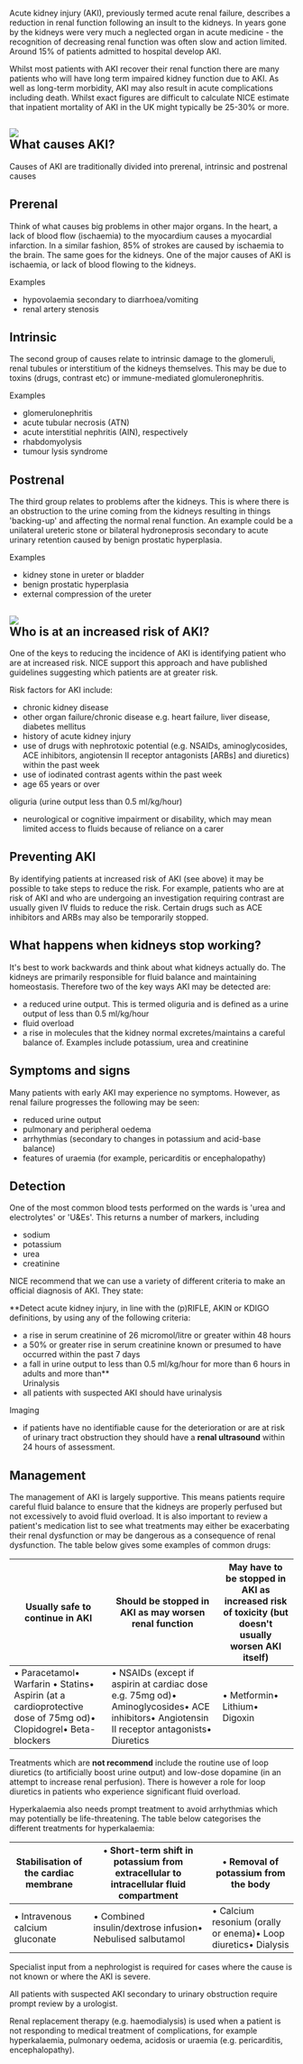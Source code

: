 Acute kidney injury (AKI), previously termed acute renal failure, describes a reduction in renal function following an insult to the kidneys. In years gone by the kidneys were very much a neglected organ in acute medicine \- the recognition of decreasing renal function was often slow and action limited. Around 15% of patients admitted to hospital develop AKI.   
  
Whilst most patients with AKI recover their renal function there are many patients who will have long term impaired kidney function due to AKI. As well as long\-term morbidity, AKI may also result in acute complications including death. Whilst exact figures are difficult to calculate NICE estimate that inpatient mortality of AKI in the UK might typically be 25\-30% or more.  
  
[![](https://d32xxyeh8kfs8k.cloudfront.net/images_Passmedicine/usb092.jpg)](https://d32xxyeh8kfs8k.cloudfront.net/images_Passmedicine/usb092b.jpg)  
What causes AKI?
----------------

  
Causes of AKI are traditionally divided into prerenal, intrinsic and postrenal causes  
  
Prerenal
--------

  
Think of what causes big problems in other major organs. In the heart, a lack of blood flow (ischaemia) to the myocardium causes a myocardial infarction. In a similar fashion, 85% of strokes are caused by ischaemia to the brain. The same goes for the kidneys. One of the major causes of AKI is ischaemia, or lack of blood flowing to the kidneys.   
  
Examples  
* hypovolaemia secondary to diarrhoea/vomiting
* renal artery stenosis

  
Intrinsic
---------

  
The second group of causes relate to intrinsic damage to the glomeruli, renal tubules or interstitium of the kidneys themselves. This may be due to toxins (drugs, contrast etc) or immune\-mediated glomuleronephritis.  
  
Examples  
* glomerulonephritis
* acute tubular necrosis (ATN)
* acute interstitial nephritis (AIN), respectively
* rhabdomyolysis
* tumour lysis syndrome

  
Postrenal
---------

  
The third group relates to problems after the kidneys. This is where there is an obstruction to the urine coming from the kidneys resulting in things 'backing\-up' and affecting the normal renal function. An example could be a unilateral ureteric stone or bilateral hydroneprosis secondary to acute urinary retention caused by benign prostatic hyperplasia.  
  
Examples  
* kidney stone in ureter or bladder
* benign prostatic hyperplasia
* external compression of the ureter

  
[![](https://d32xxyeh8kfs8k.cloudfront.net/images_Passmedicine/usb093.jpg)](https://d32xxyeh8kfs8k.cloudfront.net/images_Passmedicine/usb093b.jpg)  
Who is at an increased risk of AKI?
-----------------------------------

  
One of the keys to reducing the incidence of AKI is identifying patient who are at increased risk. NICE support this approach and have published guidelines suggesting which patients are at greater risk.   
  
Risk factors for AKI include:  
* chronic kidney disease
* other organ failure/chronic disease e.g. heart failure, liver disease, diabetes mellitus
* history of acute kidney injury
* use of drugs with nephrotoxic potential (e.g. NSAIDs, aminoglycosides, ACE inhibitors, angiotensin II receptor antagonists \[ARBs] and diuretics) within the past week
* use of iodinated contrast agents within the past week
* age 65 years or over

oliguria (urine output less than 0\.5 ml/kg/hour)  
* neurological or cognitive impairment or disability, which may mean limited access to fluids because of reliance on a carer

  
  
Preventing AKI
--------------

  
By identifying patients at increased risk of AKI (see above) it may be possible to take steps to reduce the risk. For example, patients who are at risk of AKI and who are undergoing an investigation requiring contrast are usually given IV fluids to reduce the risk. Certain drugs such as ACE inhibitors and ARBs may also be temporarily stopped.  
  
  
What happens when kidneys stop working?
---------------------------------------

  
It's best to work backwards and think about what kidneys actually do. The kidneys are primarily responsible for fluid balance and maintaining homeostasis. Therefore two of the key ways AKI may be detected are:  
* a reduced urine output. This is termed oliguria and is defined as a urine output of less than 0\.5 ml/kg/hour
* fluid overload
* a rise in molecules that the kidney normal excretes/maintains a careful balance of. Examples include potassium, urea and creatinine

  
  
Symptoms and signs
------------------

  
Many patients with early AKI may experience no symptoms. However, as renal failure progresses the following may be seen:  
* reduced urine output
* pulmonary and peripheral oedema
* arrhythmias (secondary to changes in potassium and acid\-base balance)
* features of uraemia (for example, pericarditis or encephalopathy)

  
  
Detection
---------

  
One of the most common blood tests performed on the wards is 'urea and electrolytes' or 'U\&Es'. This returns a number of markers, including  
* sodium
* potassium
* urea
* creatinine

  
NICE recommend that we can use a variety of different criteria to make an official diagnosis of AKI. They state:  
  
 **Detect acute kidney injury, in line with the (p)RIFLE, AKIN or KDIGO definitions, by using any of the following criteria:  
* a rise in serum creatinine of 26 micromol/litre or greater within 48 hours
* a 50% or greater rise in serum creatinine known or presumed to have occurred within the past 7 days
* a fall in urine output to less than 0\.5 ml/kg/hour for more than 6 hours in adults and more than**  
Urinalysis  
* all patients with suspected AKI should have urinalysis

  
Imaging  
* if patients have no identifiable cause for the deterioration or are at risk of urinary tract obstruction they should have a **renal ultrasound** within 24 hours of assessment.

  
  
Management
----------

  
The management of AKI is largely supportive. This means patients require careful fluid balance to ensure that the kidneys are properly perfused but not excessively to avoid fluid overload. It is also important to  review a patient's medication list to see what treatments may either be exacerbating their renal dysfunction or may be dangerous as a consequence of renal dysfunction. The table below gives some examples of common drugs:  
  


| Usually safe to continue in AKI | Should be stopped in AKI as may worsen renal function | May have to be stopped in AKI as increased risk of toxicity (but doesn't usually worsen AKI itself) |
| --- | --- | --- |
| • Paracetamol• Warfarin • Statins• Aspirin (at a cardioprotective dose of 75mg od)• Clopidogrel• Beta\-blockers | • NSAIDs (except if aspirin at cardiac dose e.g. 75mg od)• Aminoglycosides• ACE inhibitors• Angiotensin II receptor antagonists• Diuretics | • Metformin• Lithium• Digoxin |

  
Treatments which are **not recommend** include the routine use of loop diuretics (to artificially boost urine output) and low\-dose dopamine (in an attempt to increase renal perfusion). There is however a role for loop diuretics in patients who experience significant fluid overload.  
  
Hyperkalaemia also needs prompt treatment to avoid arrhythmias which may potentially be life\-threatening. The table below categorises the different treatments for hyperkalaemia:  
  


| Stabilisation of the cardiac membrane | • Short\-term shift in potassium from extracellular to intracellular fluid compartment | • Removal of potassium from the body |
| --- | --- | --- |
| • Intravenous calcium gluconate | • Combined insulin/dextrose infusion• Nebulised salbutamol | • Calcium resonium (orally or enema)• Loop diuretics• Dialysis |

  
Specialist input from a nephrologist is required for cases where the cause is not known or where the AKI is severe.  
  
All patients with suspected AKI secondary to urinary obstruction require prompt review by a urologist.  
  
Renal replacement therapy (e.g. haemodialysis) is used when a patient is not responding to medical treatment of complications, for example hyperkalaemia, pulmonary oedema, acidosis or uraemia (e.g. pericarditis, encephalopathy).